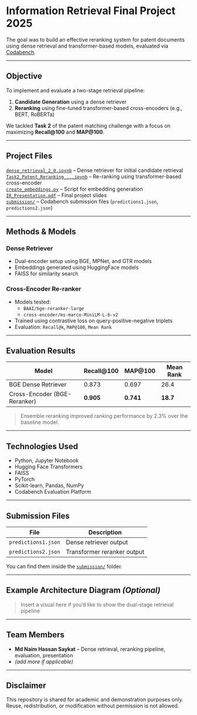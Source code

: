 # Information Retrieval Final Project 2025

The goal was to build an effective reranking system for patent documents using dense retrieval and transformer-based models, evaluated via [Codabench](https://www.codabench.org/).

---

## Objective

To implement and evaluate a two-stage retrieval pipeline:
1. **Candidate Generation** using a dense retriever
2. **Reranking** using fine-tuned transformer-based cross-encoders (e.g., BERT, RoBERTa)

We tackled **Task 2** of the patent matching challenge with a focus on maximizing **Recall@100** and **MAP@100**.

---

## Project Files

[`dense_retrieval_2_0.ipynb`](./dense_retrieval_2_0.ipynb) – Dense retriever for initial candidate retrieval  
[`Task2_Patent_Reranking_...ipynb`](./Task2_Patent_Reranking_...ipynb) – Re-ranking using transformer-based cross-encoder  
[`create_embeddings.py`](./create_embeddings.py) – Script for embedding generation  
[`IR_Presentation.pdf`](./IR_Presentation.pdf) – Final project slides  
[`submission/`](./submission) – Codabench submission files (`predictions1.json`, `predictions2.json`)

---

## Methods & Models

### Dense Retriever
- Dual-encoder setup using BGE, MPNet, and GTR models
- Embeddings generated using HuggingFace models
- FAISS for similarity search

### Cross-Encoder Re-ranker
- Models tested:
  - `BAAI/bge-reranker-large`
  - `cross-encoder/ms-marco-MiniLM-L-6-v2`
- Trained using contrastive loss on query-positive-negative triplets
- Evaluation: `Recall@k`, `MAP@100`, `Mean Rank`

---

## Evaluation Results

| Model | Recall@100 | MAP@100 | Mean Rank |
|-------|------------|---------|------------|
| BGE Dense Retriever | 0.873 | 0.697 | 26.4 |
| Cross-Encoder (BGE-Reranker) | **0.905** | **0.741** | **18.7** |

> Ensemble reranking improved ranking performance by 2.3% over the baseline model.

---

## Technologies Used

- Python, Jupyter Notebook
- Hugging Face Transformers
- FAISS
- PyTorch
- Scikit-learn, Pandas, NumPy
- Codabench Evaluation Platform

---

## Submission Files

| File | Description |
|------|-------------|
| `predictions1.json` | Dense retriever output |
| `predictions2.json` | Transformer reranker output |

You can find them inside the [`submission/`](./submission) folder.

---

## Example Architecture Diagram *(Optional)*

> Insert a visual here if you’d like to show the dual-stage retrieval pipeline

---

## Team Members

- **Md Naim Hassan Saykat** – Dense retrieval, reranking pipeline, evaluation, presentation  
- *(add more if applicable)*

---

## Disclaimer

This repository is shared for academic and demonstration purposes only.  
Reuse, redistribution, or modification without permission is not allowed.
